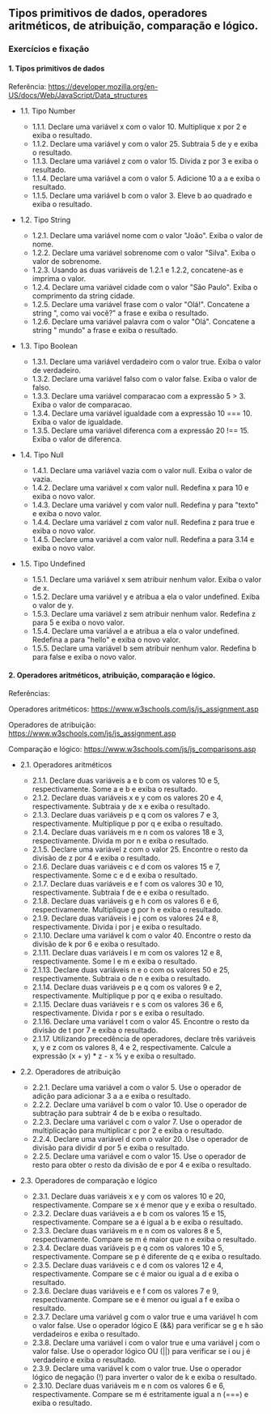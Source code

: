 ## Tipos primitivos de dados, operadores aritméticos, de atribuição, comparação e lógico.
### Exercícios e fixação
#### 1. Tipos primitivos de dados
Referência: https://developer.mozilla.org/en-US/docs/Web/JavaScript/Data_structures

* 1.1\. Tipo Number
    * 1.1.1\. Declare uma variável x com o valor 10. Multiplique x por 2 e exiba o resultado.
    * 1.1.2\. Declare uma variável y com o valor 25. Subtraia 5 de y e exiba o resultado.
    * 1.1.3\. Declare uma variável z com o valor 15. Divida z por 3 e exiba o resultado.
    * 1.1.4\. Declare uma variável a com o valor 5. Adicione 10 a a e exiba o resultado.
    * 1.1.5\. Declare uma variável b com o valor 3. Eleve b ao quadrado e exiba o resultado.

* 1.2. Tipo String
    * 1.2.1\. Declare uma variável nome com o valor "João". Exiba o valor de nome.
    * 1.2.2\. Declare uma variável sobrenome com o valor "Silva". Exiba o valor de sobrenome.
    * 1.2.3\. Usando as duas variáveis de 1.2.1 e 1.2.2, concatene-as e imprima o valor.
    * 1.2.4\. Declare uma variável cidade com o valor "São Paulo". Exiba o comprimento da string cidade.
    * 1.2.5\. Declare uma variável frase com o valor "Olá!". Concatene a string ", como vai você?" a frase e exiba o resultado.
    * 1.2.6\. Declare uma variável palavra com o valor "Olá". Concatene a string " mundo" a frase e exiba o resultado.

* 1.3\. Tipo Boolean
    * 1.3.1\. Declare uma variável verdadeiro com o valor true. Exiba o valor de verdadeiro.
    * 1.3.2\. Declare uma variável falso com o valor false. Exiba o valor de falso.
    * 1.3.3\. Declare uma variável comparacao com a expressão 5 > 3. Exiba o valor de comparacao.
    * 1.3.4\. Declare uma variável igualdade com a expressão 10 === 10. Exiba o valor de igualdade.
    * 1.3.5\. Declare uma variável diferenca com a expressão 20 !== 15. Exiba o valor de diferenca.

* 1.4\. Tipo Null 
    * 1.4.1\. Declare uma variável vazia com o valor null. Exiba o valor de vazia.
    * 1.4.2\. Declare uma variável x com valor null. Redefina x para 10 e exiba o novo valor.
    * 1.4.3\. Declare uma variável y com valor null. Redefina y para "texto" e exiba o novo valor.
    * 1.4.4\. Declare uma variável z com valor null. Redefina z para true e exiba o novo valor.
    * 1.4.5\. Declare uma variável a com valor null. Redefina a para 3.14 e exiba o novo valor.

* 1.5\. Tipo Undefined
    * 1.5.1\. Declare uma variável x sem atribuir nenhum valor. Exiba o valor de x.
    * 1.5.2\. Declare uma variável y e atribua a ela o valor undefined. Exiba o valor de y.
    * 1.5.3\. Declare uma variável z sem atribuir nenhum valor. Redefina z para 5 e exiba o novo valor.
    * 1.5.4\. Declare uma variável a e atribua a ela o valor undefined. Redefina a para "hello" e exiba o novo valor.
    * 1.5.5\. Declare uma variável b sem atribuir nenhum valor. Redefina b para false e exiba o novo valor.

#### 2. Operadores aritméticos, atribuição, comparação e lógico.
Referências: 

Operadores aritméticos: https://www.w3schools.com/js/js_assignment.asp

Operadores de atribuição: https://www.w3schools.com/js/js_assignment.asp

Comparação e lógico: https://www.w3schools.com/js/js_comparisons.asp

* 2.1\. Operadores aritméticos
    * 2.1.1\. Declare duas variáveis a e b com os valores 10 e 5, respectivamente. Some a e b e exiba o resultado.
    * 2.1.2\. Declare duas variáveis x e y com os valores 20 e 4, respectivamente. Subtraia y de x e exiba o resultado.
    * 2.1.3\. Declare duas variáveis p e q com os valores 7 e 3, respectivamente. Multiplique p por q e exiba o resultado.
    * 2.1.4\. Declare duas variáveis m e n com os valores 18 e 3, respectivamente. Divida m por n e exiba o resultado.
    * 2.1.5\. Declare uma variável z com o valor 25. Encontre o resto da divisão de z por 4 e exiba o resultado.
    * 2.1.6\. Declare duas variáveis c e d com os valores 15 e 7, respectivamente. Some c e d e exiba o resultado.
    * 2.1.7\. Declare duas variáveis e e f com os valores 30 e 10, respectivamente. Subtraia f de e e exiba o resultado.
    * 2.1.8\. Declare duas variáveis g e h com os valores 6 e 6, respectivamente. Multiplique g por h e exiba o resultado.
    * 2.1.9\. Declare duas variáveis i e j com os valores 24 e 8, respectivamente. Divida i por j e exiba o resultado.
    * 2.1.10\. Declare uma variável k com o valor 40. Encontre o resto da divisão de k por 6 e exiba o resultado.
    * 2.1.11\. Declare duas variáveis l e m com os valores 12 e 8, respectivamente. Some l e m e exiba o resultado.
    * 2.1.13\. Declare duas variáveis n e o com os valores 50 e 25, respectivamente. Subtraia o de n e exiba o resultado.
    * 2.1.14\. Declare duas variáveis p e q com os valores 9 e 2, respectivamente. Multiplique p por q e exiba o resultado.
    * 2.1.15\. Declare duas variáveis r e s com os valores 36 e 6, respectivamente. Divida r por s e exiba o resultado.
    * 2.1.16\. Declare uma variável t com o valor 45. Encontre o resto da divisão de t por 7 e exiba o resultado.
    * 2.1.17\. Utilizando precedência de operadores, declare três variáveis x, y e z com os valores 8, 4 e 2, respectivamente. Calcule a expressão (x + y) * z - x % y e exiba o resultado.

* 2.2\. Operadores de atribuição
    * 2.2.1\. Declare uma variável a com o valor 5. Use o operador de adição para adicionar 3 a a e exiba o resultado.
    * 2.2.2\. Declare uma variável b com o valor 10. Use o operador de subtração para subtrair 4 de b e exiba o resultado.
    * 2.2.3\. Declare uma variável c com o valor 7. Use o operador de multiplicação para multiplicar c por 2 e exiba o resultado.
    * 2.2.4\. Declare uma variável d com o valor 20. Use o operador de divisão para dividir d por 5 e exiba o resultado.
    * 2.2.5\. Declare uma variável e com o valor 15. Use o operador de resto para obter o resto da divisão de e por 4 e exiba o resultado.

* 2.3\. Operadores de comparação e lógico
    * 2.3.1\. Declare duas variáveis x e y com os valores 10 e 20, respectivamente. Compare se x é menor que y e exiba o resultado.
    * 2.3.2\. Declare duas variáveis a e b com os valores 15 e 15, respectivamente. Compare se a é igual a b e exiba o resultado.
    * 2.3.3\. Declare duas variáveis m e n com os valores 8 e 5, respectivamente. Compare se m é maior que n e exiba o resultado.
    * 2.3.4\. Declare duas variáveis p e q com os valores 10 e 5, respectivamente. Compare se p é diferente de q e exiba o resultado.
    * 2.3.5\. Declare duas variáveis c e d com os valores 12 e 4, respectivamente. Compare se c é maior ou igual a d e exiba o resultado.
    * 2.3.6\. Declare duas variáveis e e f com os valores 7 e 9, respectivamente. Compare se e é menor ou igual a f e exiba o resultado.
    * 2.3.7\. Declare uma variável g com o valor true e uma variável h com o valor false. Use o operador lógico E (&&) para verificar se g e h são verdadeiros e exiba o resultado.
    * 2.3.8\. Declare uma variável i com o valor true e uma variável j com o valor false. Use o operador lógico OU (||) para verificar se i ou j é verdadeiro e exiba o resultado.
    * 2.3.9\. Declare uma variável k com o valor true. Use o operador lógico de negação (!) para inverter o valor de k e exiba o resultado.
    * 2.3.10\. Declare duas variáveis m e n com os valores 6 e 6, respectivamente. Compare se m é estritamente igual a n (===) e exiba o resultado.

